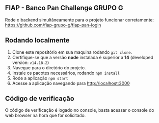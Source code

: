## FIAP - Banco Pan Challenge **GRUPO G**
  
Rode o backend simultâneamente para o projeto funcionar corretamente: https://github.com/fiap-grupo-g/fiap-pan-login

## Rodando localmente
  1. Clone este repositório em sua maquina rodando `git clone`.
  2. Certifique-se que a versão **node** instalada é superior a **14** (developed version: `v14.18.2`)
  3. Navegue para o diretório do projeto.
  4. Instale os pacotes necessários, rodando `npm install`
  5. Rode a aplicação `npm start`
  6. Acesse a aplicação navegando para [http://localhost:3000](http://localhost:3000)

## Código de verificação
O código de verificação é logado no console, basta acessar o console do web browser na hora que for solicitado.
